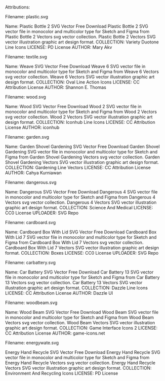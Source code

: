 Attributions:

Filename: plastic.svg

Name: Plastic Bottle 2 SVG Vector
Free Download Plastic Bottle 2 SVG vector file in monocolor and multicolor type for Sketch and Figma from Plastic Bottle 2 Vectors svg vector collection. Plastic Bottle 2 Vectors SVG vector illustration graphic art design format.
COLLECTION: Variety Duotone Line Icons
LICENSE: PD License
AUTHOR: Mary Akv

Filename: textile.svg

Name: Weave SVG Vector
Free Download Weave 6 SVG vector file in monocolor and multicolor type for Sketch and Figma from Weave 6 Vectors svg vector collection. Weave 6 Vectors SVG vector illustration graphic art design format.
COLLECTION: Oval Line Action Icons
LICENSE: CC Attribution License
AUTHOR: Shannon E. Thomas

Filename: wood.svg

Name: Wood SVG Vector
Free Download Wood 2 SVG vector file in monocolor and multicolor type for Sketch and Figma from Wood 2 Vectors svg vector collection. Wood 2 Vectors SVG vector illustration graphic art design format.
COLLECTION: Iconhub Line Icons
LICENSE: CC Attribution License
AUTHOR: iconhub

Filename: garden.svg

Name: Garden Shovel Gardening SVG Vector
Free Download Garden Shovel Gardening SVG vector file in monocolor and multicolor type for Sketch and Figma from Garden Shovel Gardening Vectors svg vector collection. Garden Shovel Gardening Vectors SVG vector illustration graphic art design format.
COLLECTION: Gardening Line Vectors
LICENSE: CC Attribution License
AUTHOR: Cahya Kurniawan


Filename: dangerous.svg

Name: Dangerous SVG Vector
Free Download Dangerous 4 SVG vector file in monocolor and multicolor type for Sketch and Figma from Dangerous 4 Vectors svg vector collection. Dangerous 4 Vectors SVG vector illustration graphic art design format.
COLLECTION: Science And Medical
LICENSE: CC0 License
UPLOADER: SVG Repo

Filename: cardboard.svg

Name: Cardboard Box With Lid SVG Vector
Free Download Cardboard Box With Lid 7 SVG vector file in monocolor and multicolor type for Sketch and Figma from Cardboard Box With Lid 7 Vectors svg vector collection. Cardboard Box With Lid 7 Vectors SVG vector illustration graphic art design format.
COLLECTION: Boxes
LICENSE: CC0 License
UPLOADER: SVG Repo

Filename: carbattery.svg

Name: Car Battery SVG Vector 
Free Download Car Battery 13 SVG vector file in monocolor and multicolor type for Sketch and Figma from Car Battery 13 Vectors svg vector collection. Car Battery 13 Vectors SVG vector illustration graphic art design format.
COLLECTION: Dazzle Line Icons
LICENSE: CC Attribution License
AUTHOR: Dazzle UI

Filename: woodbeam.svg

Name: Wood Beam SVG Vector
Free Download Wood Beam SVG vector file in monocolor and multicolor type for Sketch and Figma from Wood Beam Vectors svg vector collection. Wood Beam Vectors SVG vector illustration graphic art design format.
COLLECTION: Game Interface Icons 2
LICENSE: CC Attribution License
AUTHOR: game-icons.net

Filename: energywate.svg

Energy Hand Recycle SVG Vector
Free Download Energy Hand Recycle SVG vector file in monocolor and multicolor type for Sketch and Figma from Energy Hand Recycle Vectors svg vector collection. Energy Hand Recycle Vectors SVG vector illustration graphic art design format.
COLLECTION: Environment And Recycling Icons
LICENSE: PD License